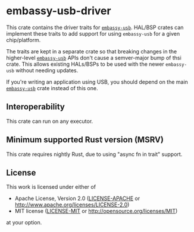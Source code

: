 # embassy-usb-driver

This crate contains the driver traits for [`embassy-usb`]. HAL/BSP crates can implement these
traits to add support for using `embassy-usb` for a given chip/platform.

The traits are kept in a separate crate so that breaking changes in the higher-level [`embassy-usb`]
APIs don't cause a semver-major bump of thsi crate. This allows existing HALs/BSPs to be used
with the newer `embassy-usb` without needing updates.

If you're writing an application using USB, you should depend on the main [`embassy-usb`] crate
instead of this one.

[`embassy-usb`]: https://crates.io/crates/embassy-usb

## Interoperability

This crate can run on any executor.

## Minimum supported Rust version (MSRV)

This crate requires nightly Rust, due to using "async fn in trait" support.

## License

This work is licensed under either of

- Apache License, Version 2.0 ([LICENSE-APACHE](LICENSE-APACHE) or
  <http://www.apache.org/licenses/LICENSE-2.0>)
- MIT license ([LICENSE-MIT](LICENSE-MIT) or <http://opensource.org/licenses/MIT>)

at your option.

